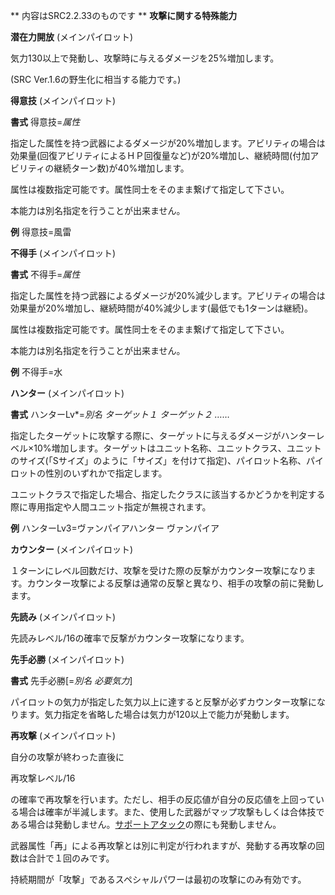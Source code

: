 ** 内容はSRC2.2.33のものです **
**攻撃に関する特殊能力**

**潜在力開放** (メインパイロット)

気力130以上で発動し、攻撃時に与えるダメージを25%増加します。

(SRC Ver.1.6の野生化に相当する能力です。)

**得意技** (メインパイロット)

**書式** 得意技=*属性*

指定した属性を持つ武器によるダメージが20%増加します。アビリティの場合は効果量(回復アビリティによるＨＰ回復量など)が20%増加し、継続時間(付加アビリティの継続ターン数)が40%増加します。

属性は複数指定可能です。属性同士をそのまま繋げて指定して下さい。

本能力は別名指定を行うことが出来ません。

**例** 得意技=風雷

**不得手** (メインパイロット)

**書式** 不得手=*属性*

指定した属性を持つ武器によるダメージが20%減少します。アビリティの場合は効果量が20%増加し、継続時間が40%減少します(最低でも1ターンは継続)。

属性は複数指定可能です。属性同士をそのまま繋げて指定して下さい。

本能力は別名指定を行うことが出来ません。

**例** 不得手=水

**ハンター** (メインパイロット)

**書式** ハンターLv\*=*別名 ターゲット１ ターゲット２ ……*

指定したターゲットに攻撃する際に、ターゲットに与えるダメージがハンターレベル×10%増加します。ターゲットはユニット名称、ユニットクラス、ユニットのサイズ(「Sサイズ」のように「サイズ」を付けて指定)、パイロット名称、パイロットの性別のいずれかで指定します。

ユニットクラスで指定した場合、指定したクラスに該当するかどうかを判定する際に専用指定や人間ユニット指定が無視されます。

**例** ハンターLv3=ヴァンパイアハンター ヴァンパイア

**カウンター** (メインパイロット)

１ターンにレベル回数だけ、攻撃を受けた際の反撃がカウンター攻撃になります。カウンター攻撃による反撃は通常の反撃と異なり、相手の攻撃の前に発動します。

**先読み** (メインパイロット)

先読みレベル/16の確率で反撃がカウンター攻撃になります。

**先手必勝** (メインパイロット)

**書式** 先手必勝[=*別名 必要気力*]

パイロットの気力が指定した気力以上に達すると反撃が必ずカウンター攻撃になります。気力指定を省略した場合は気力が120以上で能力が発動します。

**再攻撃** (メインパイロット)

自分の攻撃が終わった直後に

再攻撃レベル/16

の確率で再攻撃を行います。ただし、相手の反応値が自分の反応値を上回っている場合は確率が半減します。また、使用した武器がマップ攻撃もしくは合体技である場合は発動しません。[サポートアタック](サポートアタック.md)の際にも発動しません。

武器属性「再」による再攻撃とは別に判定が行われますが、発動する再攻撃の回数は合計で１回のみです。

持続期間が「攻撃」であるスペシャルパワーは最初の攻撃にのみ有効です。
